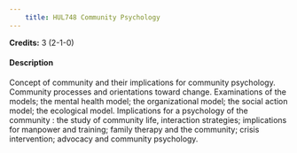 ```yaml
---
    title: HUL748 Community Psychology
---
```

**Credits:** 3 (2-1-0)



#### Description 
Concept of community and their implications for community psychology. Community processes and orientations toward change. Examinations of the models; the mental health model; the organizational model; the social action model; the ecological model. Implications for a psychology of the community : the study of community life, interaction strategies; implications for manpower and training; family therapy and the community; crisis intervention; advocacy and community psychology.